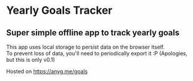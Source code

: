 # Yearly Goals Tracker
## Super simple offline app to track yearly goals

This app uses local storage to persist data on the browser itself.  
To prevent loss of data, you'll need to periodically export it :P (Apologies, but this is only v0.1) 

Hosted on https://anyg.me/goals

